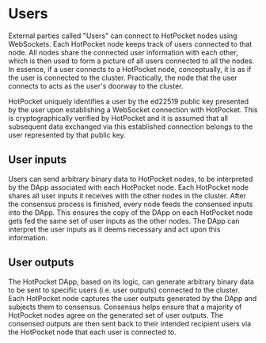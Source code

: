 # Users

External parties called "Users" can connect to HotPocket nodes using WebSockets. Each HotPocket node keeps track of users connected to that node. All nodes share the connected user information with each other, which is then used to form a picture of all users connected to all the nodes. In essence, if a user connects to a HotPocket node, conceptually, it is as if the user is connected to the cluster. Practically, the node that the user connects to acts as the user's doorway to the cluster.

HotPocket uniquely identifies a user by the ed22519 public key presented by the user upon establishing a WebSocket connection with HotPocket. This is cryptographically verified by HotPocket and it is assumed that all subsequent data exchanged via this established connection belongs to the user represented by that public key.

## User inputs

Users can send arbitrary binary data to HotPocket nodes, to be interpreted by the DApp associated with each HotPocket node. Each HotPocket node shares all user inputs it receives with the other nodes in the cluster. After the consensus process is finished, every node feeds the consensed inputs into the DApp. This ensures the copy of the DApp on each HotPocket node gets fed the same set of user inputs as the other nodes. The DApp can interpret the user inputs as it deems necessary and act upon this information.

## User outputs

The HotPocket DApp, based on its logic, can generate arbitrary binary data to be sent to specific users (i.e. user outputs) connected to the cluster. Each HotPocket node captures the user outputs generated by the DApp and subjects them to consensus. Consensus helps ensure that a majority of HotPocket nodes agree on the generated set of user outputs. The consensed outputs are then sent back to their intended recipient users via the HotPocket node that each user is connected to.
